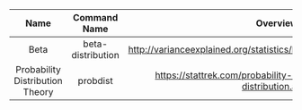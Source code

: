 | Name | Command Name | Overview | Further Reading
| :--: |:------------:|:--------:|:--------------:
| Beta     | beta-distribution | http://varianceexplained.org/statistics/beta_distribution_and_baseball/ |
| Probability Distribution Theory | probdist | https://stattrek.com/probability-distributions/probability-distribution.aspx | https://www.docdroid.net/HHx6f6g/probability-distribution-theory.pdf
